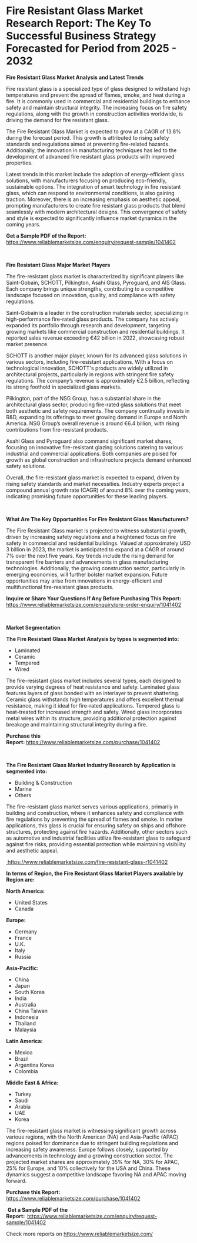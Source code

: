 <p><h1>Fire Resistant Glass Market Research Report: The Key To Successful Business Strategy Forecasted for Period from 2025 - 2032</h1></p><p><strong>Fire Resistant Glass Market Analysis and Latest Trends</strong></p>
<p><p>Fire resistant glass is a specialized type of glass designed to withstand high temperatures and prevent the spread of flames, smoke, and heat during a fire. It is commonly used in commercial and residential buildings to enhance safety and maintain structural integrity. The increasing focus on fire safety regulations, along with the growth in construction activities worldwide, is driving the demand for fire resistant glass.</p><p>The Fire Resistant Glass Market is expected to grow at a CAGR of 13.8% during the forecast period. This growth is attributed to rising safety standards and regulations aimed at preventing fire-related hazards. Additionally, the innovation in manufacturing techniques has led to the development of advanced fire resistant glass products with improved properties. </p><p>Latest trends in this market include the adoption of energy-efficient glass solutions, with manufacturers focusing on producing eco-friendly, sustainable options. The integration of smart technology in fire resistant glass, which can respond to environmental conditions, is also gaining traction. Moreover, there is an increasing emphasis on aesthetic appeal, prompting manufacturers to create fire resistant glass products that blend seamlessly with modern architectural designs. This convergence of safety and style is expected to significantly influence market dynamics in the coming years.</p></p>
<p><strong>Get a Sample PDF of the Report:&nbsp;</strong> <a href="https://www.reliablemarketsize.com/enquiry/request-sample/1041402?utm_campaign=3072&utm_medium=2&utm_source=Github&utm_content=ia&utm_term=02042025&utm_id=fire-resistant-glass">https://www.reliablemarketsize.com/enquiry/request-sample/1041402</a></p>
<p>&nbsp;</p>
<p><strong>Fire Resistant Glass Major Market Players</strong></p>
<p><p>The fire-resistant glass market is characterized by significant players like Saint-Gobain, SCHOTT, Pilkington, Asahi Glass, Pyroguard, and AIS Glass. Each company brings unique strengths, contributing to a competitive landscape focused on innovation, quality, and compliance with safety regulations.</p><p>Saint-Gobain is a leader in the construction materials sector, specializing in high-performance fire-rated glass products. The company has actively expanded its portfolio through research and development, targeting growing markets like commercial construction and residential buildings. It reported sales revenue exceeding €42 billion in 2022, showcasing robust market presence.</p><p>SCHOTT is another major player, known for its advanced glass solutions in various sectors, including fire-resistant applications. With a focus on technological innovation, SCHOTT's products are widely utilized in architectural projects, particularly in regions with stringent fire safety regulations. The company’s revenue is approximately €2.5 billion, reflecting its strong foothold in specialized glass markets.</p><p>Pilkington, part of the NSG Group, has a substantial share in the architectural glass sector, producing fire-rated glass solutions that meet both aesthetic and safety requirements. The company continually invests in R&D, expanding its offerings to meet growing demand in Europe and North America. NSG Group’s overall revenue is around €6.4 billion, with rising contributions from fire-resistant products.</p><p>Asahi Glass and Pyroguard also command significant market shares, focusing on innovative fire-resistant glazing solutions catering to various industrial and commercial applications. Both companies are poised for growth as global construction and infrastructure projects demand enhanced safety solutions.</p><p>Overall, the fire-resistant glass market is expected to expand, driven by rising safety standards and market necessities. Industry experts project a compound annual growth rate (CAGR) of around 8% over the coming years, indicating promising future opportunities for these leading players.</p></p>
<p>&nbsp;</p>
<p><strong>What Are The Key Opportunities For Fire Resistant Glass Manufacturers?</strong></p>
<p><p>The Fire Resistant Glass market is projected to witness substantial growth, driven by increasing safety regulations and a heightened focus on fire safety in commercial and residential buildings. Valued at approximately USD 3 billion in 2023, the market is anticipated to expand at a CAGR of around 7% over the next five years. Key trends include the rising demand for transparent fire barriers and advancements in glass manufacturing technologies. Additionally, the growing construction sector, particularly in emerging economies, will further bolster market expansion. Future opportunities may arise from innovations in energy-efficient and multifunctional fire-resistant glass products.</p></p>
<p><strong>Inquire or Share Your Questions If Any Before Purchasing This Report:</strong> <a href="https://www.reliablemarketsize.com/enquiry/pre-order-enquiry/1041402?utm_campaign=3072&utm_medium=2&utm_source=Github&utm_content=ia&utm_term=02042025&utm_id=fire-resistant-glass">https://www.reliablemarketsize.com/enquiry/pre-order-enquiry/1041402</a></p>
<p>&nbsp;</p>
<p><strong>Market Segmentation</strong></p>
<p><strong>The Fire Resistant Glass Market Analysis by types is segmented into:</strong></p>
<p><ul><li>Laminated</li><li>Ceramic</li><li>Tempered</li><li>Wired</li></ul></p>
<p><p>The fire-resistant glass market includes several types, each designed to provide varying degrees of heat resistance and safety. Laminated glass features layers of glass bonded with an interlayer to prevent shattering. Ceramic glass withstands high temperatures and offers excellent thermal resistance, making it ideal for fire-rated applications. Tempered glass is heat-treated for increased strength and safety. Wired glass incorporates metal wires within its structure, providing additional protection against breakage and maintaining structural integrity during a fire.</p></p>
<p><strong>Purchase this Report:&nbsp;</strong><a href="https://www.reliablemarketsize.com/purchase/1041402?utm_campaign=3072&utm_medium=2&utm_source=Github&utm_content=ia&utm_term=02042025&utm_id=fire-resistant-glass">https://www.reliablemarketsize.com/purchase/1041402</a></p>
<p>&nbsp;</p>
<p><strong>The Fire Resistant Glass Market Industry Research by Application is segmented into:</strong></p>
<p><ul><li>Building & Construction</li><li>Marine</li><li>Others</li></ul></p>
<p><p>The fire-resistant glass market serves various applications, primarily in building and construction, where it enhances safety and compliance with fire regulations by preventing the spread of flames and smoke. In marine applications, this glass is crucial for ensuring safety on ships and offshore structures, protecting against fire hazards. Additionally, other sectors such as automotive and industrial facilities utilize fire-resistant glass to safeguard against fire risks, providing essential protection while maintaining visibility and aesthetic appeal.</p></p>
<p><a href="https://www.reliablemarketsize.com/fire-resistant-glass-r1041402?utm_campaign=3072&utm_medium=2&utm_source=Github&utm_content=ia&utm_term=02042025&utm_id=fire-resistant-glass">&nbsp;https://www.reliablemarketsize.com/fire-resistant-glass-r1041402</a></p>
<p><strong>In terms of Region, the Fire Resistant Glass Market Players available by Region are:</strong></p>
<p>
    <p> <strong> North America: </strong>
        <ul>
            <li>United States</li>
            <li>Canada</li>
        </ul>
        </p> 
    <p> <strong> Europe: </strong>
        <ul>
            <li>Germany</li>
            <li>France</li>
            <li>U.K.</li>
            <li>Italy</li>
            <li>Russia</li>
        </ul>
        </p> 
    <p> <strong> Asia-Pacific: </strong>
        <ul>
            <li>China</li>
            <li>Japan</li>
            <li>South Korea</li>
            <li>India</li>
            <li>Australia</li>
            <li>China Taiwan</li>
            <li>Indonesia</li>
            <li>Thailand</li>
            <li>Malaysia</li>
        </ul>
        </p> 
    <p> <strong> Latin America: </strong>
        <ul>
            <li>Mexico</li>
            <li>Brazil</li>
            <li>Argentina Korea</li>
            <li>Colombia</li>
        </ul>
        </p> 
    <p> <strong> Middle East & Africa: </strong>
        <ul>
            <li>Turkey</li>
            <li>Saudi</li>
            <li>Arabia</li>
            <li>UAE</li>
            <li>Korea</li>
        </ul>
    </p>
    </p>
<p><p>The fire-resistant glass market is witnessing significant growth across various regions, with the North American (NA) and Asia-Pacific (APAC) regions poised for dominance due to stringent building regulations and increasing safety awareness. Europe follows closely, supported by advancements in technology and a growing construction sector. The projected market shares are approximately 35% for NA, 30% for APAC, 25% for Europe, and 10% collectively for the USA and China. These dynamics suggest a competitive landscape favoring NA and APAC moving forward.</p></p>
<p><strong>Purchase this Report: </strong><a href="https://www.reliablemarketsize.com/purchase/1041402?utm_campaign=3072&utm_medium=2&utm_source=Github&utm_content=ia&utm_term=02042025&utm_id=fire-resistant-glass">https://www.reliablemarketsize.com/purchase/1041402</a></p>
<p>&nbsp;<strong>Get a Sample PDF of the Report:&nbsp;&nbsp;</strong><a href="https://www.reliablemarketsize.com/enquiry/request-sample/1041402?utm_campaign=3072&utm_medium=2&utm_source=Github&utm_content=ia&utm_term=02042025&utm_id=fire-resistant-glass">https://www.reliablemarketsize.com/enquiry/request-sample/1041402</a></p>
<p><strong></strong></p>
<p>Check more reports on <a href="https://www.reliablemarketsize.com/?utm_campaign=3072&utm_medium=2&utm_source=Github&utm_content=ia&utm_term=02042025&utm_id=fire-resistant-glass">https://www.reliablemarketsize.com/</a></p>